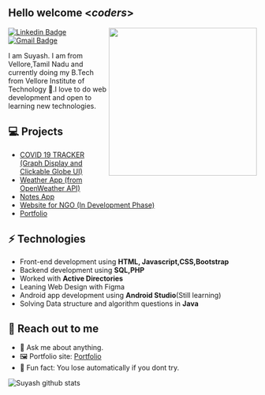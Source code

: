 <h2> Hello welcome <<i>coders</i>></h2>

<img align='right' src='http://www.jenyalestina.com/blog/wp-content/uploads/2019/05/web-development-1024x582.jpg' width='300"'>

[![Linkedin Badge](https://img.shields.io/badge/-Lindkeden-blue?style=flat-square&logo=Linkedin&logoColor=white&link=https://www.linkedin.com/in/suyash-srivastava-458b0117)](https://www.linkedin.com/in/alejandro-l%C3%B3pez-5b306a1a3/) 
[![Gmail Badge](https://img.shields.io/badge/-Gmail-Red?style=flat-square&logo=Gmail&logoColor=white&link=mailto:suyash.srivastava14@gmail.com)](mailto:aalh97pa@gmail.com)

I am Suyash. I am from Vellore,Tamil Nadu and currently doing my B.Tech from Vellore Institute of Technology 🏫.I love to do web development and open to learning new technologies.

## 💻 Projects
* [COVID 19 TRACKER (Graph Display and Clickable Globe UI)](https://suyash-srivastava.github.io/suyashsrivastava/COVID19)
* [Weather App (from OpenWeather API)](https://suyash-srivastava.github.io/suyashsrivastava/Weather)
* [Notes App](https://suyash-srivastava.github.io/suyashsrivastava/Notes)
* [Website for NGO (In Development Phase)](https://suyash-srivastava.github.io/suyashsrivastava/Suyash)
* [Portfolio](https://suyash-srivastava.github.io/suyashsrivastava/Suyash)

## ⚡ Technologies 
- Front-end development using **HTML, Javascript,CSS,Bootstrap**
- Backend development using **SQL,PHP**
- Worked with **Active Directories**
- Leaning Web Design with Figma
- Android app development using **Android Studio**(Still learning)
- Solving Data structure and algorithm questions in **Java**

## 👋 Reach out to me 
- 💬 Ask me about anything.
- 🖼️ Portfolio site: [Portfolio](https://suyash-srivastava.github.io/suyashsrivastava/Suyash)
- 💎 Fun fact: You lose automatically if you dont try.

![Suyash github stats](https://github-readme-stats.vercel.app/api?username=Suyash-Srivastava&hide=["issues"]&show_icons=true)
